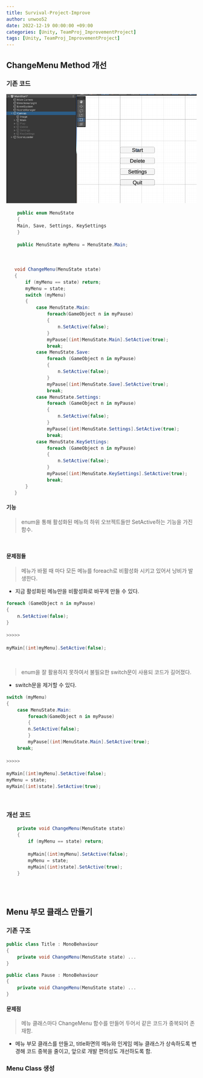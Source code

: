 ```yaml
---
title: Survival-Project-Improve
author: unwoo52
date: 2022-12-19 00:00:00 +09:00
categories: [Unity, TeamProj_ImprovementProject]
tags: [Unity, TeamProj_ImprovementProject]
---
```


## ChangeMenu Method 개선

### 기존 코드

![image](/assets/image/Unity/TeamProj_ImprovementProject/TeamProj_ImprovementProject_post_001/001.png)

```cs
    public enum MenuState
    { 
    Main, Save, Settings, KeySettings
    }

    public MenuState myMenu = MenuState.Main;
 
 ```
 ```cs

    void ChangeMenu(MenuState state)
    {
        if (myMenu == state) return;
        myMenu = state;
        switch (myMenu)
        {
            case MenuState.Main:
                foreach(GameObject n in myPause)
                {
                    n.SetActive(false);
                }
                myPause[(int)MenuState.Main].SetActive(true);
                break;
            case MenuState.Save:
                foreach (GameObject n in myPause)
                {
                    n.SetActive(false);
                }
                myPause[(int)MenuState.Save].SetActive(true);
                break;
            case MenuState.Settings:
                foreach (GameObject n in myPause)
                {
                    n.SetActive(false);
                }
                myPause[(int)MenuState.Settings].SetActive(true);
                break;
            case MenuState.KeySettings:
                foreach (GameObject n in myPause)
                {
                    n.SetActive(false);
                }
                myPause[(int)MenuState.KeySettings].SetActive(true);
                break;
        }
    }
```
#### 기능

> enum을 통해 활성화된 메뉴의 하위 오브젝트들만 SetActive하는 기능을 가진 함수.

<br>

#### 문제점들

>메뉴가 바뀔 때 마다 모든 메뉴를 foreach로 비활성화 시키고 있어서 낭비가 발생한다.

- 지금 활성화된 메뉴만을 비활성화로 바꾸게 만들 수 있다. 


```cs
foreach (GameObject n in myPause)
{
	n.SetActive(false);
}

>>>>>

myMain[(int)myMenu].SetActive(false);
```

<br>

>enum을 잘 활용하지 못하여서 불필요한 switch문이 사용되 코드가 길어졌다. 

- switch문을 제거할 수 있다.

```cs
switch (myMenu)
{
    case MenuState.Main:
        foreach(GameObject n in myPause)
        {
        n.SetActive(false);
        }
        myPause[(int)MenuState.Main].SetActive(true);
    break;
    
>>>>>

myMain[(int)myMenu].SetActive(false);
myMenu = state;
myMain[(int)state].SetActive(true);
```

<br>

### 개선 코드

```cs
    private void ChangeMenu(MenuState state)
    {
        if (myMenu == state) return;

        myMain[(int)myMenu].SetActive(false);
        myMenu = state;
        myMain[(int)state].SetActive(true);
    }
```


<br>
<br>

## Menu 부모 클래스 만들기

### 기존 구조

```cs
public class Title : MonoBehaviour
{
	private void ChangeMenu(MenuState state) ...
}
```

```cs
public class Pause : MonoBehaviour
{
	private void ChangeMenu(MenuState state) ...
}
```


#### 문제점

>메뉴 클래스마다 ChangeMenu 함수를 만들어 두어서 같은 코드가 중복되어 존재함.

- 메뉴 부모 클래스를 만들고, title화면의 메뉴와 인게임 메뉴 클래스가 상속하도록 변경해 코드 중복을 줄이고, 앞으로 개발 편의성도 개선하도록 함.

### Menu Class 생성
